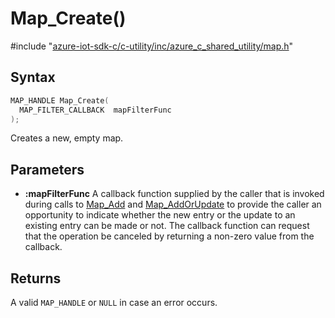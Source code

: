 # Map_Create()

\#include "[azure-iot-sdk-c/c-utility/inc/azure_c_shared_utility/map.h](../iot-c-ref-map-h.md)"  

## Syntax

```C
MAP_HANDLE Map_Create(
  MAP_FILTER_CALLBACK  mapFilterFunc
);
```

Creates a new, empty map.

## Parameters
* **:mapFilterFunc** A callback function supplied by the caller that is invoked during calls to [Map_Add](#map_8h_1a0dd145d19021b3e80d53868d61cbc684) and [Map_AddOrUpdate](#map_8h_1a3c232f8741686b794a1a767117012497) to provide the caller an opportunity to indicate whether the new entry or the update to an existing entry can be made or not. The callback function can request that the operation be canceled by returning a non-zero value from the callback.

## Returns
A valid `MAP_HANDLE` or `NULL` in case an error occurs.

